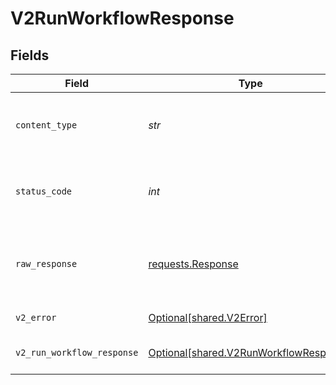 # V2RunWorkflowResponse


## Fields

| Field                                                                                  | Type                                                                                   | Required                                                                               | Description                                                                            |
| -------------------------------------------------------------------------------------- | -------------------------------------------------------------------------------------- | -------------------------------------------------------------------------------------- | -------------------------------------------------------------------------------------- |
| `content_type`                                                                         | *str*                                                                                  | :heavy_check_mark:                                                                     | HTTP response content type for this operation                                          |
| `status_code`                                                                          | *int*                                                                                  | :heavy_check_mark:                                                                     | HTTP response status code for this operation                                           |
| `raw_response`                                                                         | [requests.Response](https://requests.readthedocs.io/en/latest/api/#requests.Response)  | :heavy_minus_sign:                                                                     | Raw HTTP response; suitable for custom response parsing                                |
| `v2_error`                                                                             | [Optional[shared.V2Error]](../../models/shared/v2error.md)                             | :heavy_minus_sign:                                                                     | General error                                                                          |
| `v2_run_workflow_response`                                                             | [Optional[shared.V2RunWorkflowResponse]](../../models/shared/v2runworkflowresponse.md) | :heavy_minus_sign:                                                                     | The workflow instance                                                                  |